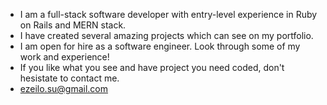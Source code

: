 - I am a full-stack software developer with entry-level experience in Ruby on Rails and MERN stack.
- I have created several amazing projects which can see on my portfolio.
- I am open for hire as a software engineer. Look through some of my work and experience!
- If you like what you see and have project you need coded, don't hesistate to contact me.
- ezeilo.su@gmail.com
